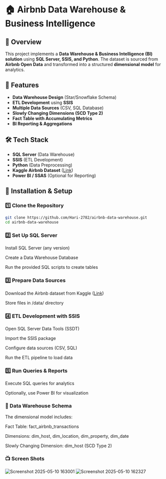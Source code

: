 # 🏠 Airbnb Data Warehouse & Business Intelligence

## 📌 Overview
This project implements a **Data Warehouse & Business Intelligence (BI) solution** using **SQL Server, SSIS, and Python**. The dataset is sourced from **Airbnb Open Data** and transformed into a structured **dimensional model** for analytics.

## 🚀 Features
- **Data Warehouse Design** (Star/Snowflake Schema)
- **ETL Development** using **SSIS**
- **Multiple Data Sources** (CSV, SQL Database)
- **Slowly Changing Dimensions (SCD Type 2)**
- **Fact Table with Accumulating Metrics**
- **BI Reporting & Aggregations**

## 🛠️ Tech Stack
- **SQL Server** (Data Warehouse)
- **SSIS** (ETL Development)
- **Python** (Data Preprocessing)
- **Kaggle Airbnb Dataset** ([Link](https://www.kaggle.com/datasets/arianazmoudeh/airbnbopendata))
- **Power BI / SSAS** (Optional for Reporting)

## 🔧 Installation & Setup

### **1️⃣ Clone the Repository**
```bash
git clone https://github.com/Hari-2782/airbnb-data-warehouse.git
cd airbnb-data-warehouse
```
### **2️⃣ Set Up SQL Server**
Install SQL Server (any version)

Create a Data Warehouse Database

Run the provided SQL scripts to create tables

### **3️⃣ Prepare Data Sources**
Download the Airbnb dataset from Kaggle ([Link](https://www.kaggle.com/datasets/arianazmoudeh/airbnbopendata))

Store files in /data/ directory

### **4️⃣ ETL Development with SSIS**
Open SQL Server Data Tools (SSDT)

Import the SSIS package

Configure data sources (CSV, SQL)

Run the ETL pipeline to load data

### **5️⃣ Run Queries & Reports**
Execute SQL queries for analytics

Optionally, use Power BI for visualization

### **📜 Data Warehouse Schema**
The dimensional model includes:

Fact Table: fact_airbnb_transactions

Dimensions: dim_host, dim_location, dim_property, dim_date

Slowly Changing Dimension: dim_host (SCD Type 2)

### **📺 Screen Shots**
![Screenshot 2025-05-10 163001](https://github.com/user-attachments/assets/fc250466-e6be-41e4-aa94-aebfcc67936e)
![Screenshot 2025-05-10 162327](https://github.com/user-attachments/assets/c2adf90c-d21f-458a-9875-3db028be1a1a)
